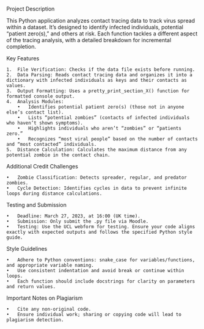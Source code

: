 Project Description

This Python application analyzes contact tracing data to track virus spread within a dataset. It’s designed to identify infected individuals, potential “patient zero(s),” and others at risk. Each function tackles a different aspect of the tracing analysis, with a detailed breakdown for incremental completion.

Key Features

	1.	File Verification: Checks if the data file exists before running.
	2.	Data Parsing: Reads contact tracing data and organizes it into a dictionary with infected individuals as keys and their contacts as values.
	3.	Output Formatting: Uses a pretty_print_section_X() function for formatted console output.
	4.	Analysis Modules:
      	•	Identifies potential patient zero(s) (those not in anyone else’s contact list).
      	•	Lists “potential zombies” (contacts of infected individuals who haven’t shown symptoms).
      	•	Highlights individuals who aren’t “zombies” or “patients zero.”
      	•	Recognizes “most viral people” based on the number of contacts and “most contacted” individuals.
	5.	Distance Calculation: Calculates the maximum distance from any potential zombie in the contact chain.

Additional Credit Challenges

	•	Zombie Classification: Detects spreader, regular, and predator zombies.
	•	Cycle Detection: Identifies cycles in data to prevent infinite loops during distance calculations.

Testing and Submission

	•	Deadline: March 27, 2023, at 16:00 (UK time).
	•	Submission: Only submit the .py file via Moodle.
	•	Testing: Use the UCL webform for testing. Ensure your code aligns exactly with expected outputs and follows the specified Python style guide.

Style Guidelines

	•	Adhere to Python conventions: snake_case for variables/functions, and appropriate variable naming.
	•	Use consistent indentation and avoid break or continue within loops.
	•	Each function should include docstrings for clarity on parameters and return values.

Important Notes on Plagiarism

	•	Cite any non-original code.
	•	Ensure individual work; sharing or copying code will lead to plagiarism detection.
